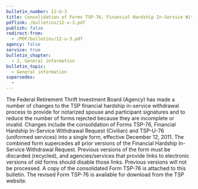 ```yaml
---
bulletin_number: 12-U-3
title: Consolidation of Forms TSP-76, Financial Hardship In-Service Withdrawal Request (Civilian) and TSP-U-76 (Uniformed Services), and changes to TSP Financial Hardship In-Service Withdrawal Processing
pdflink: /bulletins/12-u-3.pdf
publish: false
redirect-from:
  - /PDF/bulletins/12-u-3.pdf
agency: false
service: true
bulletin_chapter:
  - 2, General information
bulletin_topic:
  - General information
supersedes:
  -
---
```


The Federal Retirement Thrift Investment Board (Agency) has made a number of changes to the TSP financial hardship in-service withdrawal process to provide for notarized spouse and participant signatures and to reduce the number of forms rejected because they are incomplete or invalid. Changes include the consolidation of Forms TSP-76, Financial Hardship In-Service Withdrawal Request (Civilian) and TSP-U-76 (uniformed services) into a single form, effective December 12, 2011. The combined form supercedes all prior versions of the Financial Hardship In-Service Withdrawal Request. Previous versions of the form must be discarded (recycled), and agencies/services that provide links to electronic versions of old forms should disable those links. Previous versions will not be processed. A copy of the consolidated Form TSP-76 is attached to this bulletin. The revised Form TSP-76 is available for download from the TSP website.
